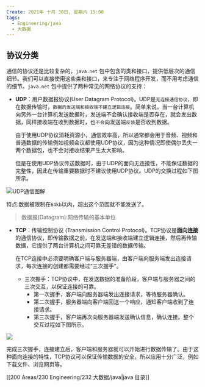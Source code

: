 ```yaml
---
Create: 2021年 十月 30日, 星期六 15:00
tags: 
  - Engineering/java
  - 大数据
---
```

## 协议分类

通信的协议还是比较复杂的，`java.net` 包中包含的类和接口，提供低层次的通信细节。我们可以直接使用这些类和接口，来专注于网络程序开发，而不用考虑通信的细节。`java.net` 包中提供了两种常见的网络协议的支持：

- **UDP**：用户数据报协议(User Datagram Protocol)。UDP是`无连接通信协议`，即在数据传输时，`数据的发送端和接收端不建立逻辑连接`。简单来说，当一台计算机向另外一台计算机发送数据时，发送端不会确认接收端是否存在，就会发出数据，同样接收端在收到数据时，也`不会`向发送端`反馈`是否收到数据。

	由于使用UDP协议消耗资源小，通信效率高，所以通常都会用于音频、视频和普通数据的传输例如视频会议都使用UDP协议，因为这种情况即使偶尔丢失一两个数据包，也不会对接收结果产生太大影响。

	但是在使用UDP协议传送数据时，由于UDP的面向无连接性，不能保证数据的完整性，因此在传输重要数据时不建议使用UDP协议。UDP的交换过程如下图所示。

![UDP通信图解](https://images-1257755739.cos.ap-guangzhou.myqcloud.com/hexo/posts/java-internet/UDP%E9%80%9A%E4%BF%A1%E5%9B%BE%E8%A7%A3.bmp)

特点:数据被限制在`64kb`以内，超出这个范围就不能发送了。

> 数据报(Datagram):网络传输的基本单位 

- **TCP**：传输控制协议 (Transmission Control Protocol)。TCP协议是**面向连接**的通信协议，即传输数据之前，在发送端和接收端建立逻辑连接，然后再传输数据，它提供了两台计算机之间可靠无差错的数据传输。

	在TCP连接中必须要明确客户端与服务器端，由客户端向服务端发出连接请求，每次连接的创建都需要经过“三次握手”。

	- 三次握手：TCP协议中，在发送数据的准备阶段，客户端与服务器之间的三次交互，以保证连接的可靠。
		- 第一次握手，客户端向服务器端发出连接请求，等待服务器确认。
		- 第二次握手，服务器端向客户端回送一个响应，通知客户端收到了连接请求。
		- 第三次握手，客户端再次向服务器端发送确认信息，确认连接。整个交互过程如下图所示。

![](https://images-1257755739.cos.ap-guangzhou.myqcloud.com/hexo/posts/java-internet/4_tcp.jpg)

​    完成三次握手，连接建立后，客户端和服务器就可以开始进行数据传输了。由于这种面向连接的特性，TCP协议可以保证传输数据的安全，所以应用十分广泛，例如下载文件、浏览网页等。

[[200 Areas/230 Engineering/232 大数据/java|java 目录]]